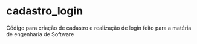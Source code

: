 # cadastro_login
Código para criação de cadastro e realização de login feito para a matéria de engenharia de Software

